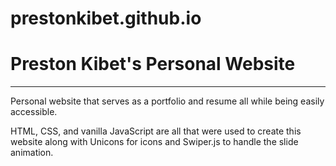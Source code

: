 # prestonkibet.github.io
# Preston Kibet's Personal Website

---

Personal website that serves as a portfolio and resume all while being easily accessible.

HTML, CSS, and vanilla JavaScript are all that were used to create this website along with Unicons for icons and Swiper.js to handle the slide animation.
